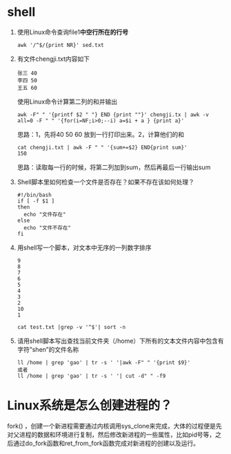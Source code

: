 # shell

1. 使用Linux命令查询file1**中空行所在的行号**

   ```
   awk '/^$/{print NR}' sed.txt 
   ```

2. 有文件chengji.txt内容如下

   ```
   张三 40
   李四 50
   王五 60
   ```

   使用Linux命令计算第二列的和并输出

   ```
   awk -F" " '{printf $2 " "} END {print ""}' chengji.tx | awk -v all=0 -F " " '{for(i=NF;i>0;--i) a=$i + a } {print a}'
   ```

   思路：1，先将40 50 60 放到一行打印出来。2，计算他们的和

   ```
   cat chengji.txt | awk -F " " '{sum+=$2} END{print sum}'
   150
   ```

   思路：读取每一行的时候，将第二列加到sum，然后再最后一行输出sum

3. Shell脚本里如何检查一个文件是否存在？如果不存在该如何处理？

   ```shell
   #!/bin/bash
   if [ -f $1 ]
   then
     echo "文件存在"
   else
     echo "文件不存在"
   fi
   
   ```

4. 用shell写一个脚本，对文本中无序的一列数字排序

   ```
   9
   8
   7
   6
   5
   4
   3
   2
   10
   1
   ```

   ```
   cat test.txt |grep -v '^$'| sort -n
   ```

5. 请用shell脚本写出查找当前文件夹（/home）下所有的文本文件内容中包含有字符”shen”的文件名称

   ```
   ll /home | grep 'gao' | tr -s ' '|awk -F" " '{print $9}'
   或者
   ll /home | grep 'gao' | tr -s ' '| cut -d" " -f9
   ```

   

# Linux系统是怎么创建进程的？

fork() ，创建一个新进程需要通过内核调用sys_clone来完成，大体的过程便是先对父进程的数据和环境进行复制，然后修改新进程的一些属性，比如pid号等，之后通过do_fork函数和ret_from_fork函数完成对新进程的创建以及运行。